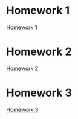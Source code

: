 # Homework 1
[Homework 1](instructions/Homework1.md)

# Homework 2
[Homework 2](instructions/Homework2.md)

# Homework 3
[Homework 3](instructions/Homework3.md)